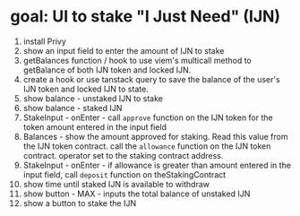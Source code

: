 # goal: UI to stake "I Just Need" (IJN)

1. install Privy
2. show an input field to enter the amount of IJN to stake
3. getBalances function / hook to use viem's multicall method to getBalance of both IJN token and locked IJN.
4. create a hook or use tanstack query to save the balance of the user's IJN token and locked IJN to state.
5. show balance - unstaked IJN to stake
6. show balance - staked IJN
7. StakeInput - onEnter - call `approve` function on the IJN token for the token amount entered in the input field
8. Balances - show the amount approved for staking. Read this value from the IJN token contract. call the `allowance` function on the IJN token contract. operator set to the staking contract address.
9. StakeInput - onEnter - if allowance is greater than amount entered in the input field, call `deposit` function on theStakingContract
10. show time until staked IJN is available to withdraw
11. show button - MAX - inputs the total balance of unstaked IJN
12. show a button to stake the IJN
